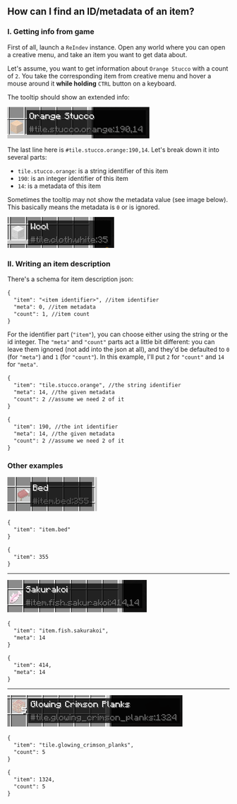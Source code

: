 ## How can I find an ID/metadata of an item?

### I. Getting info from game

First of all, launch a `ReIndev` instance. Open any world where you can open a creative menu, and take an item you want to get data about.

Let's assume, you want to get information about `Orange Stucco` with a count of `2`. You take the corresponding item from creative menu and hover a mouse around it **while holding** `CTRL` button on a keyboard.

The tooltip should show an extended info:

![Image of tooltip 1](https://github.com/tracystacktrace/mamasrecipes-reindev/raw/main/docs/tooltip_1.png)

The last line here is `#tile.stucco.orange:190,14`. Let's break down it into several parts:
- `tile.stucco.orange`: is a string identifier of this item
- `190`: is an integer identifier of this item
- `14`: is a metadata of this item

Sometimes the tooltip may not show the metadata value (see image below). This basically means the metadata is `0` or is ignored.

![Image of tooltip 2](https://github.com/tracystacktrace/mamasrecipes-reindev/raw/main/docs/tooltip_2.png)

### II. Writing an item description

There's a schema for item description json:
```json5
{
  "item": "<item identifier>", //item identifier
  "meta": 0, //item metadata
  "count": 1, //item count
}
```

For the identifier part (`"item"`), you can choose either using the string or the id integer.
The `"meta"` and `"count"` parts act a little bit different: you can leave them ignored (not add into the json at all), and they'd be defaulted to `0` (for `"meta"`) and `1` (for `"count"`).
In this example, I'll put `2` for `"count"` and `14` for `"meta"`.
```json5
{
  "item": "tile.stucco.orange", //the string identifier
  "meta": 14, //the given metadata
  "count": 2 //assume we need 2 of it
}
```
```json5
{
  "item": 190, //the int identifier
  "meta": 14, //the given metadata
  "count": 2 //assume we need 2 of it
}
```

### Other examples

![Example 1](https://github.com/tracystacktrace/mamasrecipes-reindev/raw/main/docs/example_tooltip_1.png)

```json5
{
  "item": "item.bed"
}
```
```json5
{
  "item": 355
}
```

---

![Example 2](https://github.com/tracystacktrace/mamasrecipes-reindev/raw/main/docs/example_tooltip_2.png)

```json5
{
  "item": "item.fish.sakurakoi",
  "meta": 14
}
```
```json5
{
  "item": 414,
  "meta": 14
}
```

---

![Example 3](https://github.com/tracystacktrace/mamasrecipes-reindev/raw/main/docs/example_tooltip_3.png)

```json5
{
  "item": "tile.glowing_crimson_planks",
  "count": 5
}
```
```json5
{
  "item": 1324,
  "count": 5
}
```